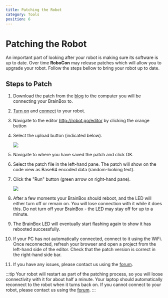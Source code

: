 ```yaml
---
title: Patching the Robot
category: Tools
position: 6
---
```

# Patching the Robot

An important part of looking after your robot is making sure its software is up to date. Over time **RoboCon** may release patches which will allow you to upgrade your robot. Follow the steps bellow to bring your robot up to date.

## Steps to Patch

1. Download the patch from the [blog](https://euc-word-edit.officeapps.live.com/blog/README.md) to the computer you will be connecting your BrainBox to. 
2. [Turn on](https://euc-word-edit.officeapps.live.com/docs/turning-everything-on.md) and [connect](https://euc-word-edit.officeapps.live.com/docs/connecting.md) to your robot. 
3. Navigate to the editor <http://robot.go/editor> by clicking the orange button 
4. Select the upload button (indicated below). 

   ![](images/upload-button.png)
5. Navigate to where you have saved the patch and click OK. 
6. Select the patch file in the left-hand pane. The patch will show on the code view as Base64 encoded data (random-looking text). 
7. Click the "Run" button (green arrow on right-hand pane). 

   ![](images/run-button.png)
8. After a few moments your BrainBox should reboot, and the LED will either turn off or remain on. You will lose connection with it while it does this. Do not turn off your BrainBox - the LED may stay off for up to a minute.
9. The BrainBox LED will eventually start flashing again to show it has rebooted successfully. 
10. If your PC has not automatically connected, connect to it using the WiFi. Once reconnected, refresh your browser and open a project from the left-hand side of the editor. Check that the patch version is correct in the right-hand side bar.  
11. If you have any issues, please contact us using the [forum](https://euc-word-edit.officeapps.live.com/forum/). 

:::tip
Your robot will restart as part of the patching process, so you will loose connectivity with it for about half a minute. Your laptop should automatically reconnect to the robot when it turns back on. If you cannot connect to your robot, please contact us using the [forum](/forum/).
:::